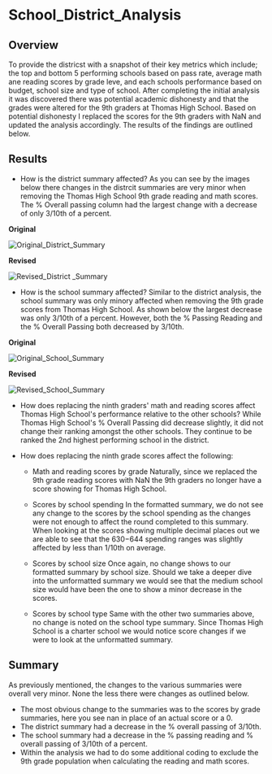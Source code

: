 # School_District_Analysis

## Overview
To provide the districst with a snapshot of their key metrics which include; the top and bottom 5 performing schools based on pass rate, average math ane reading scores by grade leve, and each schools performance based on budget, school size and type of school. After completing the initial analysis it was discovered there was potential academic dishonesty and that the grades were altered for the 9th graders at Thomas High School. Based on potential dishonesty I replaced the scores for the 9th graders with NaN and updated the analysis accordingly. The results of the findings are outlined below. 

## Results
- How is the district summary affected?
As you can see by the images below there changes in the distrcit summaries are very minor when removing the Thomas High School 9th grade reading and math scores. The % Overall passing column had the largest change with a decrease of only 3/10th of a percent. 
  
**Original**
 
![Original_District_Summary](https://user-images.githubusercontent.com/88597956/137641977-68124cf4-e4e4-42ba-8097-a2a4369ae92b.PNG)

**Revised**
  
![Revised_District _Summary](https://user-images.githubusercontent.com/88597956/137641988-12e78609-2fa1-45e6-9fd7-0f3d6aba99b8.PNG)

- How is the school summary affected?
Similar to the district analysis, the school summary was only minory affected when removing the 9th grade scores from Thomas High School. As shown below the largest decrease was only 3/10th of a percent. However, both the % Passing Reading and the % Overall Passing both decreased by 3/10th.

**Original**

![Original_School_Summary](https://user-images.githubusercontent.com/88597956/137642411-5955feb4-05a3-4d50-8aff-d43ea59f8d36.PNG)

**Revised**

![Revised_School_Summary](https://user-images.githubusercontent.com/88597956/137642414-1520cb1c-83b7-45f3-be2d-1832d5700dd1.PNG)

- How does replacing the ninth graders' math and reading scores affect Thomas High School's performance relative to the other schools?
While Thomas High School's % Overall Passing did decrease slightly, it did not change their ranking amongst the other schools. They continue to be ranked the 2nd highest performing school in the district.

- How does replacing the ninth grade scores affect the following:
  - Math and reading scores by grade
  Naturally, since we replaced the 9th grade reading scores with NaN the 9th graders no longer have a score showing for Thomas High School.
  
  - Scores by school spending
  In the formatted summary, we do not see any change to the scores by the school spending as the changes were not enough to affect the round completed to this summary. When   looking at the scores showing multiple decimal places out we are able to see that the $630-$644 spending ranges was slightly affected by less than 1/10th on average.
  
  - Scores by school size
  Once again, no change shows to our formatted summary by school size. Should we take a deeper dive into the unformatted summary we would see that the medium school size would have been the one to show a minor decrease in the scores. 
  
  - Scores by school type
  Same with the other two summaries above, no change is noted on the school type summary. Since Thomas High School is a charter school we would notice score changes if we were to look at the unformatted summary.
  
## Summary
As previously mentioned, the changes to the various summaries were overall very minor. None the less there were changes as outlined below.

- The most obvious change to the summaries was to the scores by grade summaries, here you see nan in place of an actual score or a 0.
- The district summary had a decrease in the % overall passing of 3/10th.
- The school summary had a decrease in the % passing reading and % overall passing of 3/10th of a percent. 
- Within the analysis we had to do some additional coding to exclude the 9th grade population when calculating the reading and math scores. 
